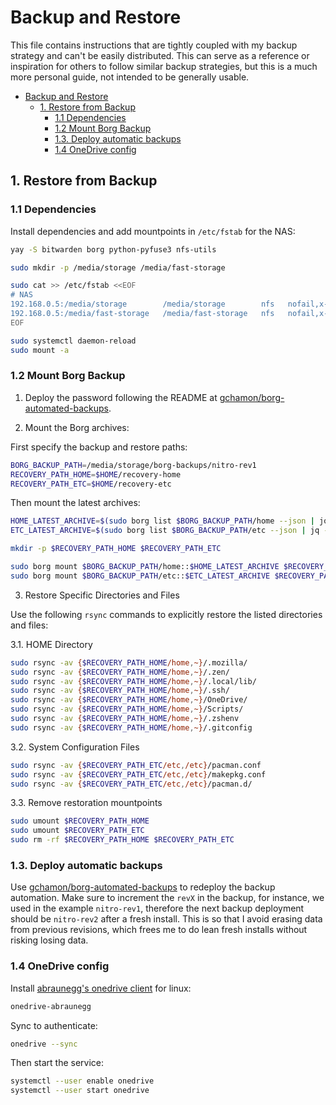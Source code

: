 # Backup and Restore

This file contains instructions that are tightly coupled with my backup
strategy and can't be easily distributed. This can serve as a reference or
inspiration for others to follow similar backup strategies, but this is a much
more personal guide, not intended to be generally usable.

<!--toc:start-->
- [Backup and Restore](#backup-and-restore)
  - [1. Restore from Backup](#1-restore-from-backup)
    - [1.1 Dependencies](#11-dependencies)
    - [1.2 Mount Borg Backup](#12-mount-borg-backup)
    - [1.3. Deploy automatic backups](#13-deploy-automatic-backups)
    - [1.4 OneDrive config](#14-onedrive-config)
<!--toc:end-->

## 1. Restore from Backup

### 1.1 Dependencies

Install dependencies and add mountpoints in `/etc/fstab` for the NAS:

```bash
yay -S bitwarden borg python-pyfuse3 nfs-utils

sudo mkdir -p /media/storage /media/fast-storage

sudo cat >> /etc/fstab <<EOF
# NAS
192.168.0.5:/media/storage        /media/storage        nfs   nofail,x-systemd.automount,x-systemd.requires=network-online.target,x-systemd.device-timeout=10
192.168.0.5:/media/fast-storage   /media/fast-storage   nfs   nofail,x-systemd.automount,x-systemd.requires=network-online.target,x-systemd.device-timeout=10
EOF

sudo systemctl daemon-reload
sudo mount -a
```

### 1.2 Mount Borg Backup

1. Deploy the password following the README at [gchamon/borg-automated-backups](https://github.com/gchamon/borg-automated-backups).

2. Mount the Borg archives:

First specify the backup and restore paths:

```bash
BORG_BACKUP_PATH=/media/storage/borg-backups/nitro-rev1
RECOVERY_PATH_HOME=$HOME/recovery-home
RECOVERY_PATH_ETC=$HOME/recovery-etc
```

Then mount the latest archives:

```bash
HOME_LATEST_ARCHIVE=$(sudo borg list $BORG_BACKUP_PATH/home --json | jq -r '.archives[-1].archive')
ETC_LATEST_ARCHIVE=$(sudo borg list $BORG_BACKUP_PATH/etc --json | jq -r '.archives[-1].archive')

mkdir -p $RECOVERY_PATH_HOME $RECOVERY_PATH_ETC

sudo borg mount $BORG_BACKUP_PATH/home::$HOME_LATEST_ARCHIVE $RECOVERY_PATH_HOME
sudo borg mount $BORG_BACKUP_PATH/etc::$ETC_LATEST_ARCHIVE $RECOVERY_PATH_ETC
```

3. Restore Specific Directories and Files

Use the following `rsync` commands to explicitly restore the listed directories and files:

  3.1. HOME Directory

```bash
sudo rsync -av {$RECOVERY_PATH_HOME/home,~}/.mozilla/
sudo rsync -av {$RECOVERY_PATH_HOME/home,~}/.zen/
sudo rsync -av {$RECOVERY_PATH_HOME/home,~}/.local/lib/
sudo rsync -av {$RECOVERY_PATH_HOME/home,~}/.ssh/
sudo rsync -av {$RECOVERY_PATH_HOME/home,~}/OneDrive/
sudo rsync -av {$RECOVERY_PATH_HOME/home,~}/Scripts/
sudo rsync -av {$RECOVERY_PATH_HOME/home,~}/.zshenv
sudo rsync -av {$RECOVERY_PATH_HOME/home,~}/.gitconfig
```

  3.2. System Configuration Files

```bash
sudo rsync -av {$RECOVERY_PATH_ETC/etc,/etc}/pacman.conf
sudo rsync -av {$RECOVERY_PATH_ETC/etc,/etc}/makepkg.conf
sudo rsync -av {$RECOVERY_PATH_ETC/etc,/etc}/pacman.d/
```

  3.3. Remove restoration mountpoints

```bash
sudo umount $RECOVERY_PATH_HOME
sudo umount $RECOVERY_PATH_ETC
sudo rm -rf $RECOVERY_PATH_HOME $RECOVERY_PATH_ETC
```

### 1.3. Deploy automatic backups

Use [gchamon/borg-automated-backups](https://github.com/gchamon/borg-automated-backups)
to redeploy the backup automation. Make sure to increment the `revX` in the
backup, for instance, we used in the example `nitro-rev1`, therefore the next
backup deployment should be `nitro-rev2` after a fresh install. This is so that
I avoid erasing data from previous revisions, which frees me to do lean fresh
installs without risking losing data.

### 1.4 OneDrive config

Install [abraunegg's onedrive client](https://github.com/abraunegg/onedrive) for linux:

```bash
onedrive-abraunegg 
```

Sync to authenticate:

```bash
onedrive --sync
```

Then start the service:

```bash
systemctl --user enable onedrive
systemctl --user start onedrive
```
